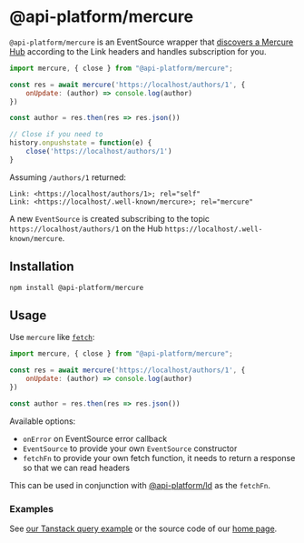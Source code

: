 # @api-platform/mercure

`@api-platform/mercure` is an EventSource wrapper that [discovers a Mercure Hub](https://mercure.rocks/spec#discovery) according to the Link headers and handles subscription for you.

```javascript
import mercure, { close } from "@api-platform/mercure";

const res = await mercure('https://localhost/authors/1', {
    onUpdate: (author) => console.log(author)
})

const author = res.then(res => res.json())

// Close if you need to 
history.onpushstate = function(e) {
    close('https://localhost/authors/1')
}
```

Assuming `/authors/1` returned:

```
Link: <https://localhost/authors/1>; rel="self"
Link: <https://localhost/.well-known/mercure>; rel="mercure"
```

A new `EventSource` is created subscribing to the topic `https://localhost/authors/1` on the Hub `https://localhost/.well-known/mercure`. 

## Installation

```shell
npm install @api-platform/mercure
```

## Usage

Use `mercure` like [`fetch`](https://developer.mozilla.org/en-US/docs/Web/API/Fetch_API):

```javascript
import mercure, { close } from "@api-platform/mercure";

const res = await mercure('https://localhost/authors/1', {
    onUpdate: (author) => console.log(author)
})

const author = res.then(res => res.json())
```

Available options:

- `onError` on EventSource error callback
- `EventSource` to provide your own `EventSource` constructor
- `fetchFn` to provide your own fetch function, it needs to return a response so that we can read headers

This can be used in conjunction with [@api-platform/ld](/linked-data) as the `fetchFn`.

### Examples

See [our Tanstack query example](https://github.com/api-platform/esa/blob/main/tests-server/mercure.html) or the source code of our [home page](https://github.com/api-platform/esa/blob/main/api/public/index.js).
